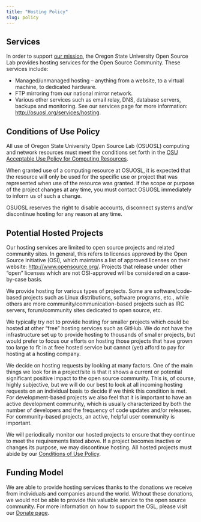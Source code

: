 ```yaml
---
title: "Hosting Policy"
slug: policy
---
```


Services
--------

In order to support [our mission](/about), the Oregon State University Open
Source Lab provides hosting services for the Open Source Community. These
services include:

- Managed/unmanaged hosting – anything from a website, to a virtual machine, to
  dedicated hardware.
- FTP mirroring from our national mirror network.
- Various other services such as email relay, DNS, database servers, backups and
  monitoring. See our services page for more information:
  http://osuosl.org/services/hosting.


Conditions of Use Policy
------------------------

All use of Oregon State University Open Source Lab (OSUOSL) computing and
network resources must meet the conditions set forth in the [OSU Acceptable Use
Policy for Computing Resources](https://policy.oregonstate.edu/UPSM/08-005_acceptable_use_computing_resources).

When granted use of a computing resource at OSUOSL, it is expected that the
resource will only be used for the specific use or project that was represented
when use of the resource was granted. If the scope or purpose of the project
changes at any time, you must contact OSUOSL immediately to inform us of such a
change.

OSUOSL reserves the right to disable accounts, disconnect systems and/or
discontinue hosting for any reason at any time.


Potential Hosted Projects
-------------------------

Our hosting services are limited to open source projects and related community
sites. In general, this refers to licenses approved by the Open Source
Initiative (OSI), which maintains a list of approved licenses on their website:
http://www.opensource.org/. Projects that release under other “open” licenses
which are not OSI-approved will be considered on a case-by-case basis.

We provide hosting for various types of projects. Some are software/code-based
projects such as Linux distributions, software programs, etc., while others are
more community/communication-based projects such as IRC servers, forum/community
sites dedicated to open source, etc.

We typically try not to provide hosting for smaller projects which could be
hosted at other “free” hosting services such as GitHub. We do not have the
infrastructure set up to provide hosting to thousands of smaller projects, but
would prefer to focus our efforts on hosting those projects that have grown too
large to fit in at free hosted service but cannot (yet) afford to pay for
hosting at a hosting company.

We decide on hosting requests by looking at many factors. One of the main things
we look for in a project/site is that it shows a current or potential
significant positive impact to the open source community. This is, of course,
highly subjective, but we will do our best to look at all incoming hosting
requests on an individual basis to decide if we think this condition is met.
For development-based projects we also feel that it is important to have an
active development community, which is usually characterized by both the number
of developers and the frequency of code updates and/or releases. For
community-based projects, an active, helpful user community is important.

We will periodically monitor our hosted projects to ensure that they continue to
meet the requirements listed above. If a project becomes inactive or changes its
purpose, we may discontinue hosting. All hosted projects must abide by our
[Conditions of Use Policy](/services/hosting/policy).


Funding Model
-------------

We are able to provide hosting services thanks to the donations we receive from
individuals and companies around the world. Without these donations, we would
not be able to provide this valuable service to the open source community. For
more information on how to support the OSL, please visit our [Donate page](/donate).
